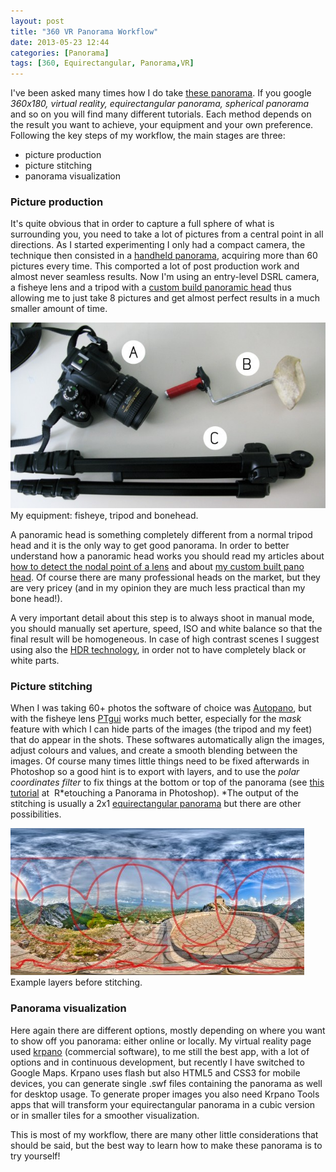 ```yaml
---
layout: post
title: "360 VR Panorama Workflow"
date: 2013-05-23 12:44
categories: [Panorama]
tags: [360, Equirectangular, Panorama,VR]
---
```

I've been asked many times how I do take [these panorama](https://www.google.com/maps/contrib/100316409139267860520/photos/). If you google *360x180, virtual reality, equirectangular panorama, spherical panorama* and so on you will find many different tutorials. Each method depends on the result you want to achieve, your equipment and your own preference. Following the key steps of my workflow, the main stages are three:

*   picture production
*   picture stitching
*   panorama visualization

### Picture production

It's quite obvious that in order to capture a full sphere of what is surrounding you, you need to take a lot of pictures from a central point in all directions. As I started experimenting I only had a compact camera, the technique then consisted in a [handheld panorama](https://www.google.it/search?q=hand+held+panorama+360&oq=hand+held+panorama+360&aqs=chrome.0.57j0.6729j0&sourceid=chrome&ie=UTF-8#safe=off&q=handheld+panorama+360&spell=1&sa=X&ei=LvSbUfP1NorW7QaA9IDgDA&ved=0CCsQBSgA&bav=on.2,or.r_cp.r_qf.&bvm=bv.46751780,d.ZGU&fp=ca56d059466654f8&biw=1600&bih=742), acquiring more than 60 pictures every time. This comported a lot of post production work and almost never seamless results. Now I'm using an entry-level DSRL camera, a fisheye lens and a tripod with a [custom build panoramic head](https://www.google.it/search?q=custom+build+panoramic+head&oq=custom+build+panoramic+head&aqs=chrome.0.57j62l3.1114j0&sourceid=chrome&ie=UTF-8) thus allowing me to just take 8 pictures and get almost perfect results in a much smaller amount of time.

[![](/assets/2011/04/IMG_4765-620x365.jpg)](/assets/2011/04/IMG_4765-620x365.jpg) My equipment: fisheye, tripod and bonehead.

A panoramic head is something completely different from a normal tripod head and it is the only way to get good panorama. In order to better understand how a panoramic head works you should read my articles about [how to detect the nodal point of a lens](http://teocomi/detect-the-nodal-point-of-your-lens-how-to/) and about [my custom built pano head](http://teocomi/bonehead-a-custom-built-panoramic-head/). Of course there are many professional heads on the market, but they are very pricey (and in my opinion they are much less practical than my bone head!).

A very important detail about this step is to always shoot in manual mode, you should manually set aperture, speed, ISO and white balance so that the final result will be homogeneous. In case of high contrast scenes I suggest using also the [HDR technology](http://www.stuckincustoms.com/hdr-photography/), in order not to have completely black or white parts.

### Picture stitching

When I was taking 60+ photos the software of choice was [Autopano](http://www.kolor.com/), but with the fisheye lens [PTgui](http://www.ptgui.com/) works much better, especially for the m*ask* feature with which I can hide parts of the images (the tripod and my feet) that do appear in the shots. These softwares automatically align the images, adjust colours and values, and create a smooth blending between the images. Of course many times little things need to be fixed afterwards in Photoshop so a good hint is to export with layers, and to use the *polar coordinates filter* to fix things at the bottom or top of the panorama (see [this tutorial](http://www.andrewhazelden.com/blog/2011/09/creating-panoramas-with-hugin/) at  R*etouching a Panorama in Photoshop). *The output of the stitching is usually a 2x1 [equirectangular panorama](http://en.wikipedia.org/wiki/Equirectangular_projection) but there are other possibilities.

[![Example layers before stitching.](/assets/2013/05/balkans_13042e-Panorama-470x235.jpg)](/assets/2013/05/balkans_13042e-Panorama.jpg) Example layers before stitching.

### Panorama visualization

Here again there are different options, mostly depending on where you want to show off you panorama: either online or locally. My virtual reality page used [krpano](http://krpano.com/) (commercial software), to me still the best app, with a lot of options and in continuous development, but recently I have switched to Google Maps. Krpano uses flash but also HTML5 and CSS3 for mobile devices, you can generate single .swf files containing the panorama as well for desktop usage. To generate proper images you also need Krpano Tools apps that will transform your equirectangular panorama in a cubic version or in smaller tiles for a smoother visualization.

This is most of my workflow, there are many other little considerations that should be said, but the best way to learn how to make these panorama is to try yourself!
